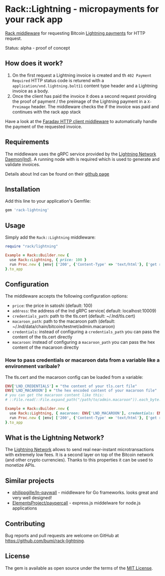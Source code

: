# Rack::Lightning - micropayments for your rack app

[Rack middleware](https://rack.github.io/) for requesting Bitcoin [Lightning payments](http://lightning.network/) for HTTP request.

Status: alpha - proof of concept

## How does it work?

1. On the first request a Lightning invoice is created and th `402 Payment Required` HTTP status code is returend 
with a `application/vnd.lightning.bolt11` content type header and a Lightning invoice as a body.
2. Once the client has paid the invoice it does a second request providing the proof of payment / the preimage of the Lightning
payment in a `X-Preimage` header. The middleware checks the if the invoice was paid and continues with the rack app stack


Have a look at the [Faraday HTTP client middleware](https://github.com/bumi/faraday_ln_paywall) to automatically handle the 
payment of the requested invoice.

## Requirements

The middleware uses the gRPC service provided by the [Lightning Network Daemon(lnd)](https://github.com/lightningnetwork/lnd/).
A running node with is required which is used to generate and validate invoices.

Details about lnd can be found on their [github page](https://github.com/lightningnetwork/lnd/)

## Installation

Add this line to your application's Gemfile:

```ruby
gem 'rack-lightning'
```

## Usage

Simply add the `Rack::Lightning` middleware:

```ruby
require "rack/lightning"

Example = Rack::Builder.new {
  use Rack::Lightning, { price: 100 } 
  run Proc.new { |env| ['200', {'Content-Type' => 'text/html'}, ['get rack\'d']] }
}.to_app
```

## Configuration 

The middleware accepts the following configuration options: 

* `price`: the price in satoshi (default: 100)
* `address`: the address of the lnd gRPC service( default: localhost:10009)
* `credentials_path`: path to the tls.cert (default: ~/.lnd/tls.cert)
* `macaroon_path`: path to the macaroon path (default: ~/.lnd/data/chain/bitcoin/testnet/admin.macaroon)
* `credentials`: instead of configuring a `credentials_path` you can pass the content of the tls.cert directly
* `macaroon`: instead of configuring a `macaroon_path` you can pass the hex content of the macaroon directly

### How to pass credentials or macaroon data from a variable like a environment varibale?

The tls.cert and the macaroon config can be loaded from a variable:

```ruby
ENV['LND_CREDENTIALS'] = "the content of your tls.cert file"
ENV['LND_MACAROON'] = "the hex encoded content of your macaroon file"
# you can get the macaroon content like this: 
# ::File.read(::File.expand_path("/path/to/admin.macaroon")).each_byte.map { |b| b.to_s(16).rjust(2,'0') }.join 

Example = Rack::Builder.new {
  use Rack::Lightning, { macaroon: ENV['LND_MACAROON'], credentials: ENV['LND_CREDENTIALS'] } 
  run Proc.new { |env| ['200', {'Content-Type' => 'text/html'}, ['get rack\'d']] }
}.to_app
```


## What is the Lightning Network?

The [Lightning Network](https://en.wikipedia.org/wiki/Lightning_Network) allows to send real near-instant microtransactions with extremely low fees. 
It is a second layer on top of the Bitcoin network (and other crypto currencies). 
Thanks to this properties it can be used to monetize APIs. 

## Similar projects

* [philippgille/ln-paywall](https://github.com/philippgille/ln-paywall) - middleware for Go frameworks. looks great and very well designed!
* [ElementsProject/paypercall](https://github.com/ElementsProject/paypercall) - express.js middelware for node.js applications


## Contributing

Bug reports and pull requests are welcome on GitHub at https://github.com/bumi/rack-lightning.

## License

The gem is available as open source under the terms of the [MIT License](http://opensource.org/licenses/MIT).
